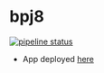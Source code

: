 # bpj8

[![pipeline status](https://gitlab.com/aldevs/gamedev/bpj8/badges/master/pipeline.svg)](https://gitlab.com/aldevs/gamedev/bpj8/-/commits/master)

- App deployed [here]()
